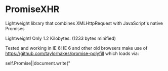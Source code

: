 # PromiseXHR
Lightweight library that combines XMLHttpRequest with JavaScript's native Promises

Lightweight! Only 1.2 Kilobytes. (1233 bytes minified)

Tested and working in IE 6! IE 6 and other old browsers make use of https://github.com/taylorhakes/promise-polyfill which loads via:

self.Promise||document.write("<script src=https://cdn.jsdelivr.net/npm/promise-polyfill@8/dist/polyfill.min.js><\/script>"))

In other words the external script load happens syncronously (which is bad) but only in the event that the Promise object isn't already defined (which is good since it is defined in all modern browsers excluding Internet Explorer.)

Usage:

Pass your own XMLHttpRequest object:
XHR(XMLHttpRequest [, data (object | string) [, timeout (number)]])


XHR(URL (string) [, data (object | string) [, timeout (number)]])

XHR({url: URL (string), method: request method (string), headers: headers (object)} [, data (object | string) [, timeout (number)]])



Returns a Promise, fulfilled with xhr on network response. Rejected on error or timeout with reason "error" or "timeout" respectively.

Unless you use your own XHR object, adds header:

    X-Requested-With: XMLHttpRequest
    
Unless you use your own XHR object, or you use a request method other than POST, or you pass a FormData as your data object, adds header:

    Content-Type: application/x-www-form-urlencoded
